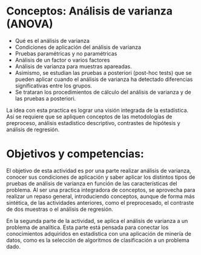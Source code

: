 # Conceptos: Análisis de varianza (ANOVA) 

- Qué es el análisis de varianza
- Condiciones de aplicación del análisis de varianza
- Pruebas paramétricas y no paramétricas
- Análisis de un factor o varios factores
- Análisis de varianza para muestras apareadas.
- Asimismo, se estudian las pruebas a posteriori (post-hoc tests) que se pueden aplicar cuando el análisis de varianza ha detectado diferencias significativas entre los grupos.
- Se trataran los procedimientos de cálculo del análisis de varianza y de las pruebas a posteriori.

La idea con esta practica es lograr una visión integrada de la estadística. Así se requiere que se apliquen conceptos de las metodologías de preproceso, análisis estadístico descriptivo, contrastes de hipótesis y análisis de regresión.


# Objetivos y competencias:

El objetivo de esta actividad es por una parte realizar análisis de varianza, conocer sus condiciones de aplicación y saber aplicar los distintos tipos de pruebas de análisis de varianza en función de las características del problema. Al ser una practica integradora de conceptos, se aprovecha para realizar un repaso general, introduciendo conceptos, aunque de forma más sintética, de las actividades anteriores, como el preprocesado, el contraste de dos muestras o el análisis de regresión.

En la segunda parte de la actividad, se aplica el análisis de varianza a un problema de analítica. Esta parte está pensada para conectar los conocimientos adquiridos en estadística con una aplicación de minería de datos, como es la selección de algoritmos de clasificación a un problema dado.
